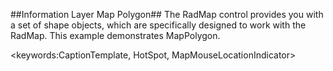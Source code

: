 ##Information Layer Map Polygon##
The RadMap control provides you with a set of shape objects, which are specifically designed to work with the RadMap. This example demonstrates MapPolygon.

<keywords:CaptionTemplate, HotSpot, MapMouseLocationIndicator>